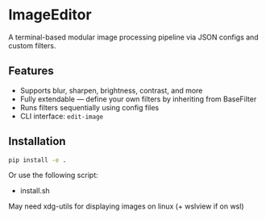 # ImageEditor

A terminal-based modular image processing pipeline via JSON configs and custom filters.

## Features

- Supports blur, sharpen, brightness, contrast, and more
- Fully extendable — define your own filters by inheriting from BaseFilter
- Runs filters sequentially using config files
- CLI interface: `edit-image`

## Installation

```bash
pip install -e .
```

Or use the following script:

- install.sh

May need xdg-utils for displaying images on linux (+ wslview if on wsl)
